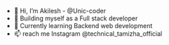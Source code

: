 - 👋 Hi, I’m Akilesh - @Unic-coder
- 👀 Building myself as a Full stack developer
- 🌱 Currently learning Backend web development
- 📫 reach me Instagram @technical_tamizha_official

<!---
Unic-coder/Unic-coder is a ✨ special ✨ repository because its `README.md` (this file) appears on your GitHub profile.
You can click the Preview link to take a look at your changes.
--->
